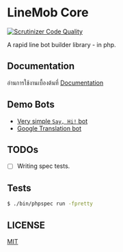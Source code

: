 # LineMob Core
[![Scrutinizer Code Quality](https://scrutinizer-ci.com/g/linemob/core/badges/quality-score.png?b=master)](https://scrutinizer-ci.com/g/linemob/core/?branch=master)

A rapid line bot builder library - in php.

## Documentation
อ่านการใช้งานเบื้องต้นที่ [Documentation](docs/README.md)

## Demo Bots
  - [Very simple `Say, Hi!` bot](https://github.com/linemob/bot-sayhi)
  - [Google Translation bot](https://github.com/linemob/bot-translation)
  
## TODOs
  - [ ] Writing spec tests.

## Tests
```bash
$ ./bin/phpspec run -fpretty
```

## LICENSE
[MIT](LICENSE)
